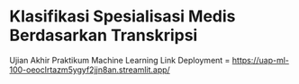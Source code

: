 # Klasifikasi Spesialisasi Medis Berdasarkan Transkripsi
Ujian Akhir Praktikum Machine Learning
Link Deployment = https://uap-ml-100-oeoclrtazm5ygyf2jjn8an.streamlit.app/
